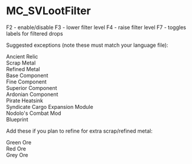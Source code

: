 # MC_SVLootFilter

F2 - enable/disable
F3 - lower filter level
F4 - raise filter level
F7 - toggles labels for filtered drops

Suggested exceptions (note these must match your language file):  
  
Ancient Relic  
Scrap Metal  
Refined Metal  
Base Component  
Fine Component  
Superior Component  
Ardonian Component  
Pirate Heatsink  
Syndicate Cargo Expansion Module  
Nodolo's Combat Mod  
Blueprint  
  
Add these if you plan to refine for extra scrap/refined metal:  
    
Green Ore  
Red Ore  
Grey Ore  
